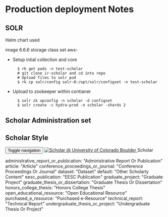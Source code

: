 # Production deployment Notes

## SOLR

Helm chart used

image 6.6.6
storage class set aws-


* Setup intial collection and core

        $ rk get pods -n test-scholar 
        # git clone ir-scholar and cd into repo
        # Upload files to solr pod
        $ rk cp solr/config solr-0:/opt/solr/configset -n test-scholar

* Upload to zookeeper within contianer

        $ solr zk upconfig -n scholar -d configset
        $ solr create -c hydra-prod -n scholar -shards 2


## Scholar Administration set 




## Scholar Style

<div class="navbar-header">
        <button type="button" class="navbar-toggle collapsed" data-toggle="collapse" data-target="#top-navbar-collapse" aria-expanded="false">
          <span class="sr-only">Toggle navigation</span>
          <span class="icon-bar"></span>
          <span class="icon-bar"></span>
          <span class="icon-bar"></span>
        </button>
        <a id="logo" href="/" class="navbar-brand" style="
    width: 350px;
"><img src="https://www.colorado.edu/libraries/profiles/express/themes/ucb/images/cu-boulder-logo-text-white.svg" alt="Scholar @ University of Colorado Boulder">

</a>
<span class="navbar-brand" style="
    margin-top: 5px;
">Scholar</span>
      </div>







administrative_report_or_publication: "Administrative Report Or Publication"
article: "Article"
conference_proceedings_or_journal: "Conference Proceedings Or Journal"
dataset: "Dataset"
default: "Other Scholarly Content"
eesc_publication: "EESC Publication"
graduate_project: "Graduate Project"
graduate_thesis_or_dissertation: "Graduate Thesis Or Dissertation"
honors_college_thesis: "Honors College Thesis"
open_educational_resource: "Open Educational Resource"
purchased_e_resource: "Purchased e-Resource"
technical_report: "Technical Report"
undergraduate_thesis_or_project: "Undergraduate Thesis Or Project"
